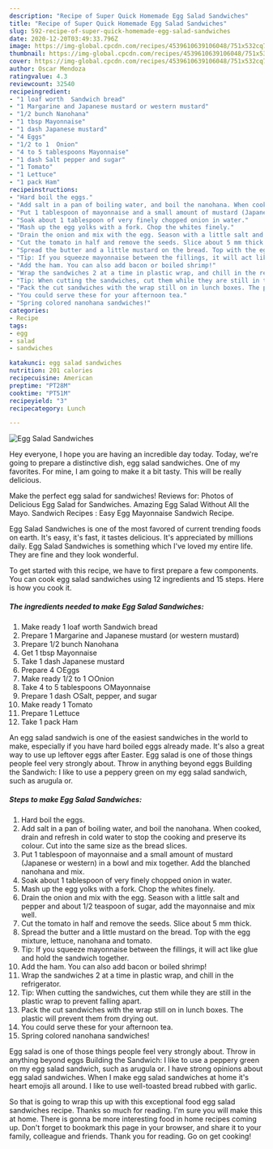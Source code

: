 ```yaml
---
description: "Recipe of Super Quick Homemade Egg Salad Sandwiches"
title: "Recipe of Super Quick Homemade Egg Salad Sandwiches"
slug: 592-recipe-of-super-quick-homemade-egg-salad-sandwiches
date: 2020-12-20T03:49:33.796Z
image: https://img-global.cpcdn.com/recipes/4539610639106048/751x532cq70/egg-salad-sandwiches-recipe-main-photo.jpg
thumbnail: https://img-global.cpcdn.com/recipes/4539610639106048/751x532cq70/egg-salad-sandwiches-recipe-main-photo.jpg
cover: https://img-global.cpcdn.com/recipes/4539610639106048/751x532cq70/egg-salad-sandwiches-recipe-main-photo.jpg
author: Oscar Mendoza
ratingvalue: 4.3
reviewcount: 32540
recipeingredient:
- "1 loaf worth  Sandwich bread"
- "1 Margarine and Japanese mustard or western mustard"
- "1/2 bunch Nanohana"
- "1 tbsp Mayonnaise"
- "1 dash Japanese mustard"
- "4 Eggs"
- "1/2 to 1  Onion"
- "4 to 5 tablespoons Mayonnaise"
- "1 dash Salt pepper and sugar"
- "1 Tomato"
- "1 Lettuce"
- "1 pack Ham"
recipeinstructions:
- "Hard boil the eggs."
- "Add salt in a pan of boiling water, and boil the nanohana. When cooked, drain and refresh in cold water to stop the cooking and preserve its colour.  Cut into the same size as the bread slices."
- "Put 1 tablespoon of mayonnaise and a small amount of mustard (Japanese or western) in a bowl and mix together. Add the blanched nanohana and mix."
- "Soak about 1 tablespoon of very finely chopped onion in water."
- "Mash up the egg yolks with a fork. Chop the whites finely."
- "Drain the onion and mix with the egg. Season with a little salt and pepper and about 1/2 teaspoon of sugar, add the mayonnaise and mix well."
- "Cut the tomato in half and remove the seeds. Slice about 5 mm thick."
- "Spread the butter and a little mustard on the bread. Top with the egg mixture, lettuce, nanohana and tomato."
- "Tip: If you squeeze mayonnaise between the fillings, it will act like glue and hold the sandwich together."
- "Add the ham. You can also add bacon or boiled shrimp!"
- "Wrap the sandwiches 2 at a time in plastic wrap, and chill in the refrigerator."
- "Tip: When cutting the sandwiches, cut them while they are still in the plastic wrap to prevent falling apart."
- "Pack the cut sandwiches with the wrap still on in lunch boxes. The plastic will prevent them from drying out."
- "You could serve these for your afternoon tea."
- "Spring colored nanohana sandwiches!"
categories:
- Recipe
tags:
- egg
- salad
- sandwiches

katakunci: egg salad sandwiches 
nutrition: 201 calories
recipecuisine: American
preptime: "PT28M"
cooktime: "PT51M"
recipeyield: "3"
recipecategory: Lunch

---
```



![Egg Salad Sandwiches](https://img-global.cpcdn.com/recipes/4539610639106048/751x532cq70/egg-salad-sandwiches-recipe-main-photo.jpg)

Hey everyone, I hope you are having an incredible day today. Today, we're going to prepare a distinctive dish, egg salad sandwiches. One of my favorites. For mine, I am going to make it a bit tasty. This will be really delicious.

Make the perfect egg salad for sandwiches! Reviews for: Photos of Delicious Egg Salad for Sandwiches. Amazing Egg Salad Without All the Mayo. Sandwich Recipes : Easy Egg Mayonnaise Sandwich Recipe.

Egg Salad Sandwiches is one of the most favored of current trending foods on earth. It's easy, it's fast, it tastes delicious. It's appreciated by millions daily. Egg Salad Sandwiches is something which I've loved my entire life. They are fine and they look wonderful.


To get started with this recipe, we have to first prepare a few components. You can cook egg salad sandwiches using 12 ingredients and 15 steps. Here is how you cook it.

<!--inarticleads1-->

##### The ingredients needed to make Egg Salad Sandwiches:

1. Make ready 1 loaf worth  Sandwich bread
1. Prepare 1 Margarine and Japanese mustard (or western mustard)
1. Prepare 1/2 bunch Nanohana
1. Get 1 tbsp Mayonnaise
1. Take 1 dash Japanese mustard
1. Prepare 4 ○Eggs
1. Make ready 1/2 to 1  ○Onion
1. Take 4 to 5 tablespoons ○Mayonnaise
1. Prepare 1 dash ○Salt, pepper, and sugar
1. Make ready 1 Tomato
1. Prepare 1 Lettuce
1. Take 1 pack Ham


An egg salad sandwich is one of the easiest sandwiches in the world to make, especially if you have hard boiled eggs already made. It&#39;s also a great way to use up leftover eggs after Easter. Egg salad is one of those things people feel very strongly about. Throw in anything beyond eggs Building the Sandwich: I like to use a peppery green on my egg salad sandwich, such as arugula or. 

<!--inarticleads2-->

##### Steps to make Egg Salad Sandwiches:

1. Hard boil the eggs.
1. Add salt in a pan of boiling water, and boil the nanohana. When cooked, drain and refresh in cold water to stop the cooking and preserve its colour.  Cut into the same size as the bread slices.
1. Put 1 tablespoon of mayonnaise and a small amount of mustard (Japanese or western) in a bowl and mix together. Add the blanched nanohana and mix.
1. Soak about 1 tablespoon of very finely chopped onion in water.
1. Mash up the egg yolks with a fork. Chop the whites finely.
1. Drain the onion and mix with the egg. Season with a little salt and pepper and about 1/2 teaspoon of sugar, add the mayonnaise and mix well.
1. Cut the tomato in half and remove the seeds. Slice about 5 mm thick.
1. Spread the butter and a little mustard on the bread. Top with the egg mixture, lettuce, nanohana and tomato.
1. Tip: If you squeeze mayonnaise between the fillings, it will act like glue and hold the sandwich together.
1. Add the ham. You can also add bacon or boiled shrimp!
1. Wrap the sandwiches 2 at a time in plastic wrap, and chill in the refrigerator.
1. Tip: When cutting the sandwiches, cut them while they are still in the plastic wrap to prevent falling apart.
1. Pack the cut sandwiches with the wrap still on in lunch boxes. The plastic will prevent them from drying out.
1. You could serve these for your afternoon tea.
1. Spring colored nanohana sandwiches!


Egg salad is one of those things people feel very strongly about. Throw in anything beyond eggs Building the Sandwich: I like to use a peppery green on my egg salad sandwich, such as arugula or. I have strong opinions about egg salad sandwiches. When I make egg salad sandwiches at home it&#39;s heart emojis all around. I like to use well-toasted bread rubbed with garlic. 

So that is going to wrap this up with this exceptional food egg salad sandwiches recipe. Thanks so much for reading. I'm sure you will make this at home. There is gonna be more interesting food in home recipes coming up. Don't forget to bookmark this page in your browser, and share it to your family, colleague and friends. Thank you for reading. Go on get cooking!
